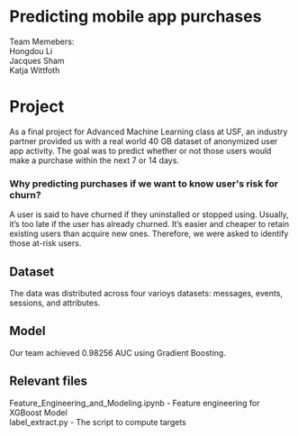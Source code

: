 # Predicting mobile app purchases
Team Memebers:<br>
Hongdou Li<br>
Jacques Sham<br>
Katja Wittfoth<br>

# Project
As a final project for Advanced Machine Learning class at USF, an industry partner provided us with a real world 40 GB dataset of anonymized user app activity.
The goal was to predict whether or not those users would make a purchase within the next 7 or 14 days. 
### Why predicting purchases if we want to know user's risk for churn?
A user is said to have churned if they uninstalled or stopped using. Usually, it’s too late if the user has already churned. It’s easier and cheaper to retain existing users than acquire new ones. Therefore, we were asked to identify those at-risk users.

## Dataset
The data was distributed across four varioys datasets: messages, events, sessions, and attributes.

## Model
Our team achieved 0.98256 AUC using Gradient Boosting.

## Relevant files
Feature_Engineering_and_Modeling.ipynb - Feature engineering for XGBoost Model<br>
label_extract.py - The script to compute targets<br>

